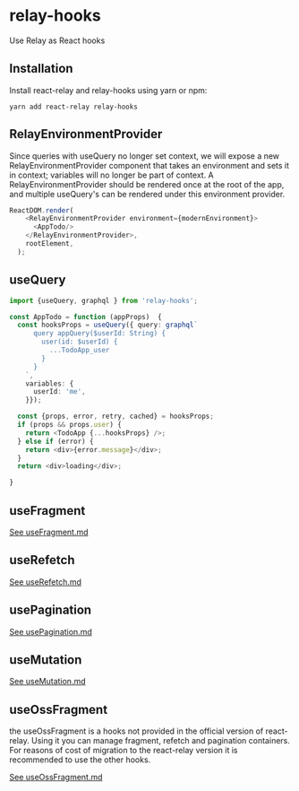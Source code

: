 # relay-hooks
Use Relay as React hooks

## Installation

Install react-relay and relay-hooks using yarn or npm:

```
yarn add react-relay relay-hooks
```

## RelayEnvironmentProvider

Since queries with useQuery no longer set context, we will expose a new RelayEnvironmentProvider component that takes an environment and sets it in context; variables will no longer be part of context. A RelayEnvironmentProvider should be rendered once at the root of the app, and multiple useQuery's can be rendered under this environment provider.

```ts
ReactDOM.render(
    <RelayEnvironmentProvider environment={modernEnvironment}>
      <AppTodo/>
    </RelayEnvironmentProvider>,
    rootElement,
  );
```

## useQuery

```ts
import {useQuery, graphql } from 'relay-hooks';

const AppTodo = function (appProps)  {
  const hooksProps = useQuery({ query: graphql`
      query appQuery($userId: String) {
        user(id: $userId) {
          ...TodoApp_user
        }
      }
    `,
    variables: {
      userId: 'me',
    }});

  const {props, error, retry, cached} = hooksProps;
  if (props && props.user) {
    return <TodoApp {...hooksProps} />;
  } else if (error) {
    return <div>{error.message}</div>;
  }
  return <div>loading</div>;

}
```

## useFragment

[See useFragment.md](./useFragment.md)

## useRefetch

[See useRefetch.md](./useRefetch.md)

## usePagination

[See usePagination.md](./usePagination.md)

## useMutation

[See useMutation.md](./useMutation.md)

## useOssFragment

the useOssFragment is a hooks not provided in the official version of react-relay. Using it you can manage fragment, refetch and pagination containers.
For reasons of cost of migration to the react-relay version it is recommended to use the other hooks.

[See useOssFragment.md](./useOssFragment.md)